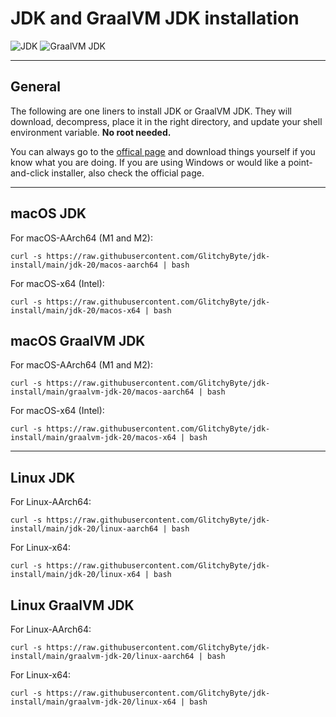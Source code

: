 # JDK and GraalVM JDK installation

![JDK](https://img.shields.io/badge/JDK-20-orange) ![GraalVM JDK](https://img.shields.io/badge/GraalVM_JDK-20-orange)

---
## General

The following are one liners to install JDK or GraalVM JDK. They will download, decompress, place it in the right directory, and update your shell environment variable. **No root needed.**

You can always go to the [offical page](https://www.oracle.com/java/technologies/downloads/) and download things yourself if you know what you are doing. If you are using Windows or would like a point-and-click installer, also check the official page.

---
## macOS JDK

For macOS-AArch64 (M1 and M2):

    curl -s https://raw.githubusercontent.com/GlitchyByte/jdk-install/main/jdk-20/macos-aarch64 | bash

For macOS-x64 (Intel):

    curl -s https://raw.githubusercontent.com/GlitchyByte/jdk-install/main/jdk-20/macos-x64 | bash

## macOS GraalVM JDK

For macOS-AArch64 (M1 and M2):

    curl -s https://raw.githubusercontent.com/GlitchyByte/jdk-install/main/graalvm-jdk-20/macos-aarch64 | bash

For macOS-x64 (Intel):

    curl -s https://raw.githubusercontent.com/GlitchyByte/jdk-install/main/graalvm-jdk-20/macos-x64 | bash

---
## Linux JDK

For Linux-AArch64:

    curl -s https://raw.githubusercontent.com/GlitchyByte/jdk-install/main/jdk-20/linux-aarch64 | bash

For Linux-x64:

    curl -s https://raw.githubusercontent.com/GlitchyByte/jdk-install/main/jdk-20/linux-x64 | bash

## Linux GraalVM JDK

For Linux-AArch64:

    curl -s https://raw.githubusercontent.com/GlitchyByte/jdk-install/main/graalvm-jdk-20/linux-aarch64 | bash

For Linux-x64:

    curl -s https://raw.githubusercontent.com/GlitchyByte/jdk-install/main/graalvm-jdk-20/linux-x64 | bash
